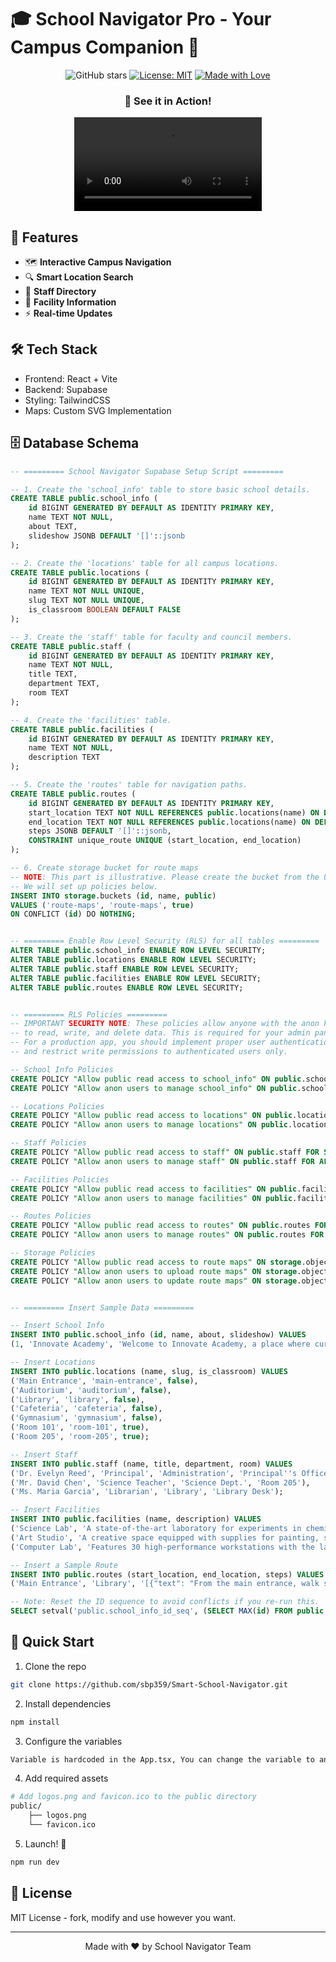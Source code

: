 # 🎓 School Navigator Pro - Your Campus Companion 🚀

<div align="center">

![GitHub stars](https://img.shields.io/github/stars/SBP359/Smart-School-Navigator?style=social)
[![License: MIT](https://img.shields.io/badge/License-MIT-yellow.svg)](https://opensource.org/licenses/MIT)
[![Made with Love](https://img.shields.io/badge/Made%20with-❤️-red.svg)](https://github.com/SBP359)


### 🎥 See it in Action!

<video src="https://github.com/SBP359/SBP359/raw/a2a048bc232f38619d4c36ff9c9f88cf4b16a918/assets/navapp/nav.mp4" controls style="max-width:730px;">
</video>


</div>

## 🌟 Features

- 🗺️ **Interactive Campus Navigation**
- 🔍 **Smart Location Search**
- 👥 **Staff Directory**
- 🏫 **Facility Information**
- ⚡ **Real-time Updates**

## 🛠️ Tech Stack

- Frontend: React + Vite
- Backend: Supabase
- Styling: TailwindCSS
- Maps: Custom SVG Implementation

## 🗄️ Database Schema

```sql
-- ========= School Navigator Supabase Setup Script =========

-- 1. Create the 'school_info' table to store basic school details.
CREATE TABLE public.school_info (
    id BIGINT GENERATED BY DEFAULT AS IDENTITY PRIMARY KEY,
    name TEXT NOT NULL,
    about TEXT,
    slideshow JSONB DEFAULT '[]'::jsonb
);

-- 2. Create the 'locations' table for all campus locations.
CREATE TABLE public.locations (
    id BIGINT GENERATED BY DEFAULT AS IDENTITY PRIMARY KEY,
    name TEXT NOT NULL UNIQUE,
    slug TEXT NOT NULL UNIQUE,
    is_classroom BOOLEAN DEFAULT FALSE
);

-- 3. Create the 'staff' table for faculty and council members.
CREATE TABLE public.staff (
    id BIGINT GENERATED BY DEFAULT AS IDENTITY PRIMARY KEY,
    name TEXT NOT NULL,
    title TEXT,
    department TEXT,
    room TEXT
);

-- 4. Create the 'facilities' table.
CREATE TABLE public.facilities (
    id BIGINT GENERATED BY DEFAULT AS IDENTITY PRIMARY KEY,
    name TEXT NOT NULL,
    description TEXT
);

-- 5. Create the 'routes' table for navigation paths.
CREATE TABLE public.routes (
    id BIGINT GENERATED BY DEFAULT AS IDENTITY PRIMARY KEY,
    start_location TEXT NOT NULL REFERENCES public.locations(name) ON DELETE CASCADE,
    end_location TEXT NOT NULL REFERENCES public.locations(name) ON DELETE CASCADE,
    steps JSONB DEFAULT '[]'::jsonb,
    CONSTRAINT unique_route UNIQUE (start_location, end_location)
);

-- 6. Create storage bucket for route maps
-- NOTE: This part is illustrative. Please create the bucket from the UI as described in Step 3.
-- We will set up policies below.
INSERT INTO storage.buckets (id, name, public)
VALUES ('route-maps', 'route-maps', true)
ON CONFLICT (id) DO NOTHING;


-- ========= Enable Row Level Security (RLS) for all tables =========
ALTER TABLE public.school_info ENABLE ROW LEVEL SECURITY;
ALTER TABLE public.locations ENABLE ROW LEVEL SECURITY;
ALTER TABLE public.staff ENABLE ROW LEVEL SECURITY;
ALTER TABLE public.facilities ENABLE ROW LEVEL SECURITY;
ALTER TABLE public.routes ENABLE ROW LEVEL SECURITY;


-- ========= RLS Policies =========
-- IMPORTANT SECURITY NOTE: These policies allow anyone with the anon key (your public-facing app)
-- to read, write, and delete data. This is required for your admin panel to work as currently built.
-- For a production app, you should implement proper user authentication (e.g., Supabase Auth)
-- and restrict write permissions to authenticated users only.

-- School Info Policies
CREATE POLICY "Allow public read access to school_info" ON public.school_info FOR SELECT USING (true);
CREATE POLICY "Allow anon users to manage school_info" ON public.school_info FOR ALL USING (true);

-- Locations Policies
CREATE POLICY "Allow public read access to locations" ON public.locations FOR SELECT USING (true);
CREATE POLICY "Allow anon users to manage locations" ON public.locations FOR ALL USING (true);

-- Staff Policies
CREATE POLICY "Allow public read access to staff" ON public.staff FOR SELECT USING (true);
CREATE POLICY "Allow anon users to manage staff" ON public.staff FOR ALL USING (true);

-- Facilities Policies
CREATE POLICY "Allow public read access to facilities" ON public.facilities FOR SELECT USING (true);
CREATE POLICY "Allow anon users to manage facilities" ON public.facilities FOR ALL USING (true);

-- Routes Policies
CREATE POLICY "Allow public read access to routes" ON public.routes FOR SELECT USING (true);
CREATE POLICY "Allow anon users to manage routes" ON public.routes FOR ALL USING (true);

-- Storage Policies
CREATE POLICY "Allow public read access to route maps" ON storage.objects FOR SELECT USING ( bucket_id = 'route-maps' );
CREATE POLICY "Allow anon users to upload route maps" ON storage.objects FOR INSERT WITH CHECK ( bucket_id = 'route-maps' );
CREATE POLICY "Allow anon users to update route maps" ON storage.objects FOR UPDATE USING ( bucket_id = 'route-maps' );


-- ========= Insert Sample Data =========

-- Insert School Info
INSERT INTO public.school_info (id, name, about, slideshow) VALUES
(1, 'Innovate Academy', 'Welcome to Innovate Academy, a place where curiosity meets creativity. Our mission is to foster a lifelong love of learning and to equip students with the skills they need to thrive in a changing world. Explore our campus and discover what makes us unique.', '[{"img": "https://picsum.photos/1200/800?random=1", "caption": "Our modern campus entrance."}, {"img": "https://picsum.photos/1200/800?random=2", "caption": "Students collaborating in the library."}]');

-- Insert Locations
INSERT INTO public.locations (name, slug, is_classroom) VALUES
('Main Entrance', 'main-entrance', false),
('Auditorium', 'auditorium', false),
('Library', 'library', false),
('Cafeteria', 'cafeteria', false),
('Gymnasium', 'gymnasium', false),
('Room 101', 'room-101', true),
('Room 205', 'room-205', true);

-- Insert Staff
INSERT INTO public.staff (name, title, department, room) VALUES
('Dr. Evelyn Reed', 'Principal', 'Administration', 'Principal''s Office'),
('Mr. David Chen', 'Science Teacher', 'Science Dept.', 'Room 205'),
('Ms. Maria Garcia', 'Librarian', 'Library', 'Library Desk');

-- Insert Facilities
INSERT INTO public.facilities (name, description) VALUES
('Science Lab', 'A state-of-the-art laboratory for experiments in chemistry, physics, and biology.'),
('Art Studio', 'A creative space equipped with supplies for painting, sculpture, and digital art.'),
('Computer Lab', 'Features 30 high-performance workstations with the latest software for programming and design.');

-- Insert a Sample Route
INSERT INTO public.routes (start_location, end_location, steps) VALUES
('Main Entrance', 'Library', '[{"text": "From the main entrance, walk straight down the central hallway.", "map": ""}, {"text": "You will pass the Auditorium on your left.", "map": ""}, {"text": "The Library will be the second door on your right.", "map": ""}]');

-- Note: Reset the ID sequence to avoid conflicts if you re-run this.
SELECT setval('public.school_info_id_seq', (SELECT MAX(id) FROM public.school_info));
```

## 🚀 Quick Start

1. Clone the repo
```bash
git clone https://github.com/sbp359/Smart-School-Navigator.git
```

2. Install dependencies
```bash
npm install
```

3. Configure the variables
```bash
Variable is hardcoded in the App.tsx, You can change the variable to an env type.
```

4. Add required assets
```bash
# Add logos.png and favicon.ico to the public directory
public/
    ├── logos.png
    └── favicon.ico
```

5. Launch! 🚀
```bash
npm run dev
```


## 📝 License

MIT License - fork, modify and use however you want.

---
<div align="center">
Made with ❤️ by School Navigator Team
</div>
